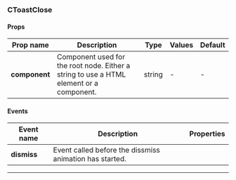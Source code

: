 ### CToastClose

#### Props

| Prop name     | Description                                                                             | Type   | Values | Default |
| ------------- | --------------------------------------------------------------------------------------- | ------ | ------ | ------- |
| **component** | Component used for the root node. Either a string to use a HTML element or a component. | string | -      | -       |

#### Events

| Event name  | Description                                             | Properties |
| ----------- | ------------------------------------------------------- | ---------- |
| **dismiss** | Event called before the dissmiss animation has started. |

---
